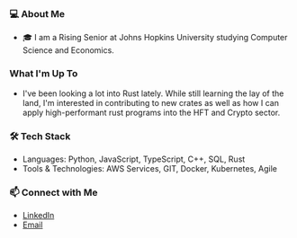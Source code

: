 ### 💻 About Me
-  🎓 I am a Rising Senior at Johns Hopkins University studying Computer Science and Economics.

### What I'm Up To
- I've been looking a lot into Rust lately. While still learning the lay of the land, I'm interested in contributing to new crates as well as how I can apply high-performant rust programs into the HFT and Crypto sector.

### 🛠 Tech Stack
- Languages: Python, JavaScript, TypeScript, C++, SQL, Rust
- Tools & Technologies: AWS Services, GIT, Docker, Kubernetes, Agile

### 📫 Connect with Me
- [LinkedIn](https://www.linkedin.com/in/avery-clapp-062289245/)
- [Email](mailto:aclapp1@jh.edu)
